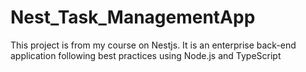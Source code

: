 # Nest_Task_ManagementApp
This project is from my course on Nestjs. It is an  enterprise back-end application following best practices using Node.js and TypeScript
